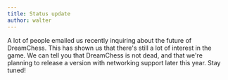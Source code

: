 ```yaml
---
title: Status update
author: walter
---
```

A lot of people emailed us recently inquiring about the future of DreamChess. This has shown us that there's still a lot of interest in the game. We can tell you that DreamChess is not dead, and that we're planning to release a version with networking support later this year. Stay tuned!
